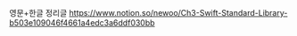 

영문+한글 정리글
https://www.notion.so/newoo/Ch3-Swift-Standard-Library-b503e109046f4661a4edc3a6ddf030bb
